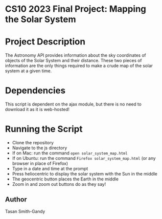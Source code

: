 CS10 2023 Final Project: Mapping the Solar System
======
# Project Description
The Astronomy API provides information about the sky coordinates of objects of the Solar System and their distance. These two pieces of information are the only things required to make a crude map of the solar system at a given time.

# Dependencies
This script is dependent on the ajax module, but there is no need to download it as it is web-hosted!

# Running the Script
- Clone the repository
- Navigate to the js directory
- If on Mac: run the command `open solar_system_map.html`
- If on Ubuntu: run the command `Firefox solar_system_map.html` (or any browser in place of Firefox)
- Type in a date and time at the prompt
- Press heliocentric to display the solar system with the Sun in the middle
- The geocentric button places the Earth in the middle
- Zoom in and zoom out buttons do as they say!

## Author
Tasan Smith-Gandy
